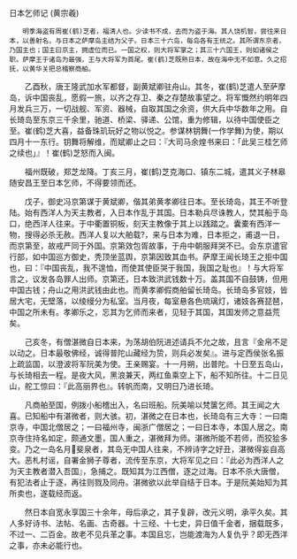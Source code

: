 日本乞师记 (黄宗羲) 

    　　明季海盗有周崔(鹤)芝者，福清人也。少读书不成，去而为盗于海。其人饶机智，尝往来日本，以善射名，与日本之萨摩岛主结为父子。日本三十六岛，每岛各有王统之。其所谓东京者，乃国主也；国主曰京主，拥虚位而已。一国之权，则大将军掌之；其三十六国王，则如诸侯之职。萨摩王于诸岛为最强，王与大将军为首尾。崔(鹤)芝既熟日本，故在海中无不如意。久之招抚，以黄华关把总稽察商舶。

　　乙酉秋，唐王隆武加水军都督，副黄斌卿驻舟山。其冬，崔(鹤)芝遣人至萨摩岛，诉中国丧乱，愿假一旅，以齐之存卫、秦之存楚故事望之。将军慨然约明年四月发兵三万，一切战舰、军资、器械，自取其国之余资，供大兵中华数年之用。自长琦岛至东京三千余里，驰道、桥梁、驿递、公馆，重为修辑，以待中国使臣之至。崔(鹤)芝大喜，益备珠玑玩好之物以悦之。参谋林钥舞(一作学舞)为使，期以四月十一东行。钥舞将解维，而斌卿止之曰：『大司马余煌书来曰：「此吴三桂乞师之续也」』！崔(鹤)芝怒而入闽。

　　福州既破，郑芝龙降。丁亥三月，崔(鹤)芝克海口、镇东二城，遣其义子林皋随安昌王至日本乞师，不得要领而还。

　　戊子，御史冯京第谋于黄斌卿，偕其弟黄孝卿往日本。至长琦岛，其王不听登陆。始有西洋人为天主教者，入日本作乱于其国。日本勒兵尽诛教人，焚其船于岛口，绝西洋人往来。于中衢置铜板，刻天主教像于其上以践踏之。囊橐有西洋一物，搜得必杀无赦。西洋人复以大舶载?，来与日本为难，日本拒之，甫退一日，而京第至，故戒严同于外国。京第效包胥故事，于舟中朝服拜哭不已。会东京遣官行部，如中国巡方御史，秃顶坐蓝舆，京第因致其血书。萨摩王闻长琦王之拒中国也，曰：『中国丧乱，我不遑恤，而使其使臣哭于我国，我国之耻也』！与大将军言之，议发各岛罪人出师。京第还，日本致洪武钱数十万。盖其国不自鼓铸，但用中国古钱；舟山之用洪武钱由此也。而黄孝卿假商舶留长琦岛。长琦岛多官妓，皆居大宅，无壁落，以绫缦分为私室。当月夜，每室悬各色琉璃灯，诸妓各赛琵琶，中国之所未有。孝卿乐之，忘其为乞师而来者，见轻于其国，其国发师之意益荒矣。

　　己亥冬，有僧湛微自日本来，为荡胡伯阮进述请兵不允之故，且言『金帛不足以动之。日本最敬佛经，诚得普陀山藏经为贽，则兵必发矣』。进与定西侯张名振上疏监国，以澄波将军阮美为使。王亲赐宴。十一月朔，出普陀。十日至五岛山，与长琦相去一程。是夜大风，黑浪兼天，两红鱼乘空上下，船不知所往。十二日见山，舵工惊曰：『此高丽界也』。转帆而南，又明日乃进长琦。

　　凡商舶至国，例拨小船稽出入，名曰班船。阮美喻以梵箧乞师。其王闻之大喜。已知船中有湛微者，则大骇。初，湛微之在日本也，长琦岛有三大寺：一曰南京寺，中国北僧居之；一曰福州寺，闽浙广僧居之；一曰日本寺，本国人居之。南京寺住持名如定，颇通文墨，国人重之，湛微拜为师。湛微所能不若师，而狡狯多变。乃之一岛名月斐泉者，其岛无中国人往来，不辨诗字之好丑，湛微得妄自高大。恶札村谣，自署金狮子尊者，流传至东京，大将军见之曰：『此必为西洋人之为天主教者潜入吾国』，急捕之。既知其为江西僧，逐之过海。日本不杀大唐僧，有犯法者止于逐，再往则戮及同舟。湛微欲以此举自结于日本。于是阮美始知为其所卖也，遂载经而返。

　　然日本自宽永享国三十余年，母后承之，其子复辟，改元义明，承平久矣。其人多好诗书、法帖、名画、古奇器。十三经、十七史，异日值千金者，捆载既多，不过一、二百金。故老不见兵革之事。本国且忘，岂能渡海为人复仇乎？即无西洋之事，亦未必能行也。
